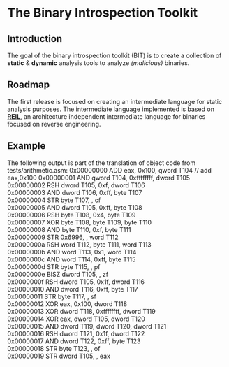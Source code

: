 The Binary Introspection Toolkit
============================

Introduction
------------
The goal of the binary introspection toolkit (BIT) is to create a collection of **static** & **dynamic** analysis tools to analyze *(malicious)* binaries.

Roadmap
-------
The first release is focused on creating an intermediate language for static analysis purposes.
The intermediate language implemented is based on [**REIL**][1], an architecture independent intermediate language for binaries focused on reverse engineering. 

[1]: http://www.zynamics.com/downloads/csw09.pdf "REIL"

Example
-------
The following output is part of the translation of object code from tests/arithmetic.asm:
   0x00000000 ADD eax, 0x100, qword T104               // add eax,0x100
   0x00000001 AND qword T104, 0xffffffff, dword T105  
   0x00000002 RSH dword T105, 0xf, dword T106         
   0x00000003 AND dword T106, 0xff, byte T107         
   0x00000004 STR byte T107, , cf                     
   0x00000005 AND dword T105, 0xff, byte T108         
   0x00000006 RSH byte T108, 0x4, byte T109           
   0x00000007 XOR byte T108, byte T109, byte T110     
   0x00000008 AND byte T110, 0xf, byte T111           
   0x00000009 STR 0x6996, , word T112                 
   0x0000000a RSH word T112, byte T111, word T113     
   0x0000000b AND word T113, 0x1, word T114           
   0x0000000c AND word T114, 0xff, byte T115          
   0x0000000d STR byte T115, , pf                     
   0x0000000e BISZ dword T105, , zf                   
   0x0000000f RSH dword T105, 0x1f, dword T116        
   0x00000010 AND dword T116, 0xff, byte T117         
   0x00000011 STR byte T117, , sf                     
   0x00000012 XOR eax, 0x100, dword T118              
   0x00000013 XOR dword T118, 0xffffffff, dword T119  
   0x00000014 XOR eax, dword T105, dword T120         
   0x00000015 AND dword T119, dword T120, dword T121  
   0x00000016 RSH dword T121, 0x1f, dword T122        
   0x00000017 AND dword T122, 0xff, byte T123         
   0x00000018 STR byte T123, , of                     
   0x00000019 STR dword T105, , eax                   

